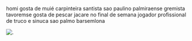 homi gosta de muié carpinteira
santista
sao paulino
palmiraense
gremista
tavoremse
gosta de pescar jacare no final de semana
jogador profissional de truco e sinuca
sao palmo
barsemlona

![.](https://media.tenor.com/PpBhm-upY1EAAAAC/santos.gif)








